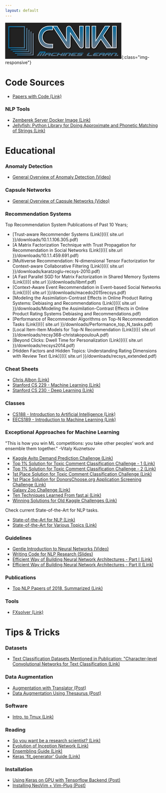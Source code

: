 ```yaml
---
layout: default
---
```

![image-title-here](/images/ai.png){:class="img-responsive"}


# Code Sources
*   [Papers with Code (Link)](https://paperswithcode.com/)

### NLP Tools
*   [Zemberek Server Docker Image (Link)](https://github.com/cbilgili/zemberek-nlp-server)
*   [Jellyfish: Python Library for Doing Approximate and Phonetic Matching of Strings (Link)](https://github.com/jamesturk/jellyfish)

# Educational
### Anomaly Detection
*   [General Overview of Anomaly Detection (Video)](https://www.youtube.com/watch?v=7dHyNPE9sgg)

### Capsule Networks
*   [General Overview of Capsule Networks (Video)](https://www.youtube.com/watch?v=pPN8d0E3900)

### Recommendation Systems
Top Recommendation System Publications of Past 10 Years;
*   [Trust-aware Recommender Systems (Link)]({{ site.url }}/downloads/10.1.1.106.305.pdf)
*   [A Matrix Factorization Technique with Trust Propagation for Recommendation in Social Networks (Link)]({{ site.url }}/downloads/10.1.1.459.691.pdf)
*   [Multiverse Recommendation: N-dimensional Tensor Factorization for Context-aware Collaborative Filtering (Link)]({{ site.url }}/downloads/karatzoglu-recsys-2010.pdf)
*   [A Fast Parallel SGD for Matrix Factorization in Shared Memory Systems (Link)]({{ site.url }}/downloads/libmf.pdf)
*   [Context-Aware Event Recommendation in Event-based Social Networks (Link)]({{ site.url }}/downloads/macedo2015recsys.pdf)
*   [Modeling the Assimilation-Contrast Effects in Online Product Rating Systems: Debiasing and Recommendations (Link)]({{ site.url }}/downloads/Modeling the Assimilation-Contrast Effects in Online Product Rating Systems Debiasing and Recommendations.pdf)
*   [Performance of Recommender Algorithms on Top-N Recommendation Tasks (Link)]({{ site.url }}/downloads/Performance_top_N_tasks.pdf)
*   [Local Item-Item Models for Top-N Recommendation (Link)]({{ site.url }}/downloads/recsy368-christakopoulouA.pdf)
*   [Beyond Clicks: Dwell Time for Personalization (Link)]({{ site.url }}/downloads/recsys2014.pdf)
*   [Hidden Factors and Hidden Topics: Understanding Rating Dimensions with Review Text (Link)]({{ site.url }}/downloads/recsys_extended.pdf)



### Cheat Sheets
*   [Chris Albon (Link)](https://chrisalbon.com/)
*   [Stanford CS 229 - Machine Learning (Link)](https://stanford.edu/~shervine/teaching/cs-229)
*   [Stanford CS 230 - Deep Learning (Link)](https://stanford.edu/~shervine/teaching/cs-230)

### Classes
*   [CS188 - Introduction to Artificial Intelligence (Link)](https://inst.eecs.berkeley.edu/~cs188/fa18/index.html)
*   [EECS189 - Introduction to Machine Learning (Link)](http://sp18.eecs189.org/)

### Exceptional Approaches for Machine Learning
"This is how you win ML competitions: you take other peoples’ work and ensemble them together." 
-Vitaly Kuznetsov

*   [Kaggle Avito Demand Prediction Challenge (Link)](http://mlexplained.com/2018/08/18/kaggle-avito-demand-prediction-challenge-analysis-of-winning-submissions/)
*   [Top 1% Solution for Toxic Comment Classification Challenge - 1 (Link)](https://medium.com/@zake7749/top-1-solution-to-toxic-comment-classification-challenge-ea28dbe75054)
*   [Top 1% Solution for Toxic Comment Classification Challenge - 2 (Link)](https://sijunhe.github.io/blog/2018/05/01/kaggle-toxic-comment/)
*   [1st Place Solution for Toxic Comment Classification Challenge (Link)](https://www.kaggle.com/c/jigsaw-toxic-comment-classification-challenge/discussion/52557)
*   [1st Place Solution for DonorsChoose.org Application Screening Challenge (Link) ](https://www.kaggle.com/shadowwarrior/1st-place-solution)
*   [Galaxy Zoo Challenge (Link)](http://benanne.github.io/2014/04/05/galaxy-zoo.html)
*   [Ten Techniques Learned From fast.ai (Link)](https://blog.floydhub.com/ten-techniques-from-fast-ai/)
*   [Winning Solutions for Old Kaggle Challenges (Link)](https://ndres.me/kaggle-past-solutions/)

Check current State-of-the-Art for NLP tasks.
*   [State-of-the-Art for NLP (Link)](http://nlpprogress.com/)
*   [State-of-the-Art for Various Topics (Link)](https://www.stateoftheart.ai/)

### Guidelines
*   [Gentle Introduction to Neural Networks (Video)](https://www.youtube.com/watch?v=bxe2T-V8XRs&list=PLiaHhY2iBX9hdHaRr6b7XevZtgZRa1PoU&index=1)
*   [Writing Code for NLP Research (Slides)](https://docs.google.com/presentation/d/17NoJY2SnC2UMbVegaRCWA7Oca7UCZ3vHnMqBV4SUayc/preview#slide=id.p)
*   [Efficient Way of Building Neural Network Architectures - Part I (Link)](https://towardsdatascience.com/a-guide-to-an-efficient-way-to-build-neural-network-architectures-part-i-hyper-parameter-8129009f131b)
*   [Efficient Way of Building Neural Network Architectures - Part II (Link)](https://towardsdatascience.com/a-guide-to-an-efficient-way-to-build-neural-network-architectures-part-ii-hyper-parameter-42efca01e5d7)

### Publications 
*   [Top NLP Papers of 2018, Summarized (Link)](https://www.topbots.com/most-important-ai-research-papers-2018/#ai-paper-2018-6)

### Tools
*   [FXsolver (Link)](https://www.fxsolver.com/)

# Tips & Tricks

### Datasets
* [Text Classification Datasets Mentioned in Publication: "Character-level Convolutional Networks for Text Classification (Link)](https://drive.google.com/drive/folders/0Bz8a_Dbh9Qhbfll6bVpmNUtUcFdjYmF2SEpmZUZUcVNiMUw1TWN6RDV3a0JHT3kxLVhVR2M)

### Data Augmentation
*   [Augmentation with Translator (Post)](data_augmentation.md)
*   [Data Augmentation Using Thesaurus (Post)](data_augmentation2.md)

### Software
*   [Intro. to Tmux (Link)](https://www.hamvocke.com/blog/a-quick-and-easy-guide-to-tmux/)

### Reading
*   [So you want be a research scientist? (Link)](https://medium.com/@vanhoucke/so-you-want-to-be-a-research-scientist-363c075d3d4c)
*   [Evolution of Inception Network (Link)](https://towardsdatascience.com/a-simple-guide-to-the-versions-of-the-inception-network-7fc52b863202)
*   [Ensembling Guide (Link)](https://mlwave.com/kaggle-ensembling-guide/)
*   [Keras 'fit_generator' Guide (Link)](https://stanford.edu/~shervine/blog/keras-how-to-generate-data-on-the-fly#motivation)

### Installation
*  [Using Keras on GPU with Tensorflow Backend (Post)](keras_gpu.md)
*  [Installing NeoVim + Vim-Plug (Post)](neovim_vimplug.md)

